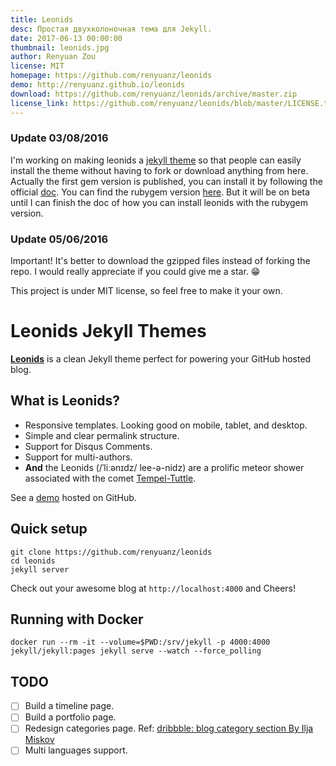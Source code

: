 ```yaml
---
title: Leonids
desc: Простая двухколоночная тема для Jekyll.
date: 2017-06-13 00:00:00
thumbnail: leonids.jpg
author: Renyuan Zou
license: MIT
homepage: https://github.com/renyuanz/leonids
demo: http://renyuanz.github.io/leonids
download: https://github.com/renyuanz/leonids/archive/master.zip
license_link: https://github.com/renyuanz/leonids/blob/master/LICENSE.txt
---
```

### Update 03/08/2016
I'm working on making leonids a [jekyll theme](https://jekyllrb.com/docs/themes/) so that people can easily install the theme without having to fork or download anything from here. Actually the first gem version is published, you can install it by following the official [doc](https://jekyllrb.com/docs/themes/). You can find the rubygem version [here](https://rubygems.org/gems/leonids). But it will be on beta until I can finish the doc of how you can install leonids with the rubygem version.

### Update 05/06/2016

Important! It's better to download the gzipped files instead of forking the repo. I would really appreciate if you could give me a star. 😁

This project is under MIT license, so feel free to make it your own.

# Leonids Jekyll Themes

**[Leonids](http://renyuanz.github.io/leonids)** is a clean Jekyll theme perfect for powering your GitHub hosted blog.

## What is Leonids?

* Responsive templates. Looking good on mobile, tablet, and desktop.
* Simple and clear permalink structure.
* Support for Disqus Comments.
* Support for multi-authors.
* **And** the Leonids (/ˈliːənɪdz/ lee-ə-nidz) are a prolific meteor shower associated with the comet [Tempel-Tuttle](https://en.wikipedia.org/wiki/55P/Tempel%E2%80%93Tuttle).

See a [demo](http://renyuanz.github.io/leonids/) hosted on GitHub.

## Quick setup

```
git clone https://github.com/renyuanz/leonids
cd leonids
jekyll server
```

Check out your awesome blog at `http://localhost:4000` and Cheers!

## Running with Docker

```
docker run --rm -it --volume=$PWD:/srv/jekyll -p 4000:4000 jekyll/jekyll:pages jekyll serve --watch --force_polling
```

## TODO

- [ ] Build a timeline page.
- [ ] Build a portfolio page.
- [ ] Redesign categories page. Ref: [dribbble: blog category section By Ilja Miskov](https://dribbble.com/shots/2274792-Blog-Category-Selection)
- [ ] Multi languages support.

